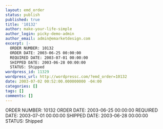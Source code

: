 ```yaml
---
layout: emd_order
status: publish
published: true
title: '10132'
author: make-your-life-simple
author_login: picky-demo-admin
author_email: admin@emarketdesign.com
excerpt: |-
  ORDER NUMBER: 10132
  ORDER DATE: 2003-06-25 00:00:00
  REQUIRED DATE: 2003-07-01 00:00:00
  SHIPPED DATE: 2003-06-28 00:00:00
  STATUS: Shipped
wordpress_id: 11329
wordpress_url: http://wordpressc.com/?emd_order=10132
date: 2003-07-02 00:52:00.000000000 -04:00
categories: []
tags: []
comments: []
---
```

ORDER NUMBER: 10132
ORDER DATE: 2003-06-25 00:00:00
REQUIRED DATE: 2003-07-01 00:00:00
SHIPPED DATE: 2003-06-28 00:00:00
STATUS: Shipped
